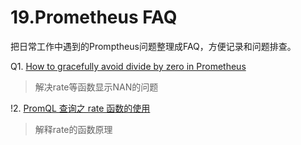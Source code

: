 # 19.Prometheus FAQ

把日常工作中遇到的Promptheus问题整理成FAQ，方便记录和问题排查。

Q1. [How to gracefully avoid divide by zero in Prometheus](https://stackoverflow.com/questions/47056557/how-to-gracefully-avoid-divide-by-zero-in-prometheus)
> 解决rate等函数显示NAN的问题

!2. [PromQL 查询之 rate 函数的使用](https://cloud.tencent.com/developer/article/1891190)
> 解释rate的函数原理
